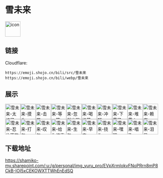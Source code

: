 # 雪未来
<img src="https://emoji.shojo.cn/bili/src/雪未来/icon.png" width="50" height="50" alt="icon">

## 链接
Cloudflare:
```
https://emoji.shojo.cn/bili/src/雪未来
https://emoji.shojo.cn/bili/webp/雪未来
```
## 展示
<img src="https://emoji.shojo.cn/bili/src/雪未来/雪未来-太棒了.png" width="50" height="50" alt="雪未来-太棒了"><img src="https://emoji.shojo.cn/bili/src/雪未来/雪未来-摸头.png" width="50" height="50" alt="雪未来-摸头"><img src="https://emoji.shojo.cn/bili/src/雪未来/雪未来-击掌.png" width="50" height="50" alt="雪未来-击掌"><img src="https://emoji.shojo.cn/bili/src/雪未来/雪未来-等一等.png" width="50" height="50" alt="雪未来-等一等"><img src="https://emoji.shojo.cn/bili/src/雪未来/雪未来-忽然出现.png" width="50" height="50" alt="雪未来-忽然出现"><img src="https://emoji.shojo.cn/bili/src/雪未来/雪未来-喝奶茶.png" width="50" height="50" alt="雪未来-喝奶茶"><img src="https://emoji.shojo.cn/bili/src/雪未来/雪未来-冲呀.png" width="50" height="50" alt="雪未来-冲呀"><img src="https://emoji.shojo.cn/bili/src/雪未来/雪未来-下雪了.png" width="50" height="50" alt="雪未来-下雪了"><img src="https://emoji.shojo.cn/bili/src/雪未来/雪未来-堆雪人.png" width="50" height="50" alt="雪未来-堆雪人"><img src="https://emoji.shojo.cn/bili/src/雪未来/雪未来-赖床.png" width="50" height="50" alt="雪未来-赖床"><img src="https://emoji.shojo.cn/bili/src/雪未来/雪未来-忍住不笑.png" width="50" height="50" alt="雪未来-忍住不笑"><img src="https://emoji.shojo.cn/bili/src/雪未来/雪未来-打气.png" width="50" height="50" alt="雪未来-打气"><img src="https://emoji.shojo.cn/bili/src/雪未来/雪未来-叹气.png" width="50" height="50" alt="雪未来-叹气"><img src="https://emoji.shojo.cn/bili/src/雪未来/雪未来-给你惊喜.png" width="50" height="50" alt="雪未来-给你惊喜"><img src="https://emoji.shojo.cn/bili/src/雪未来/雪未来-生气.png" width="50" height="50" alt="雪未来-生气"><img src="https://emoji.shojo.cn/bili/src/雪未来/雪未来-早安.png" width="50" height="50" alt="雪未来-早安"><img src="https://emoji.shojo.cn/bili/src/雪未来/雪未来-挠头.png" width="50" height="50" alt="雪未来-挠头"><img src="https://emoji.shojo.cn/bili/src/雪未来/雪未来-嘿嘿.png" width="50" height="50" alt="雪未来-嘿嘿"><img src="https://emoji.shojo.cn/bili/src/雪未来/雪未来-唱歌.png" width="50" height="50" alt="雪未来-唱歌"><img src="https://emoji.shojo.cn/bili/src/雪未来/雪未来-泪目.png" width="50" height="50" alt="雪未来-泪目">

## 下载地址

https://shamiko-my.sharepoint.com/:u:/g/personal/img_yuru_pro/EVpXrmlokvFNoPRrn8mP8CkB-IOI5xCEKOWXTTWhEnEdSQ